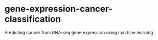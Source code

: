 # gene-expression-cancer-classification
 Predicting cancer from RNA-seq gene expression using machine learning
